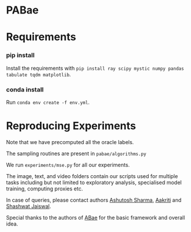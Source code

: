 # PABae

# Requirements

### pip install

Install the requirements with `pip install ray scipy mystic numpy pandas tabulate tqdm matplotlib`. 


### conda install

Run `conda env create -f env.yml`.

# Reproducing Experiments

Note that we have precomputed all the oracle labels.

The sampling routines are present in `pabae/algorithms.py`

We run `experiments/mse.py` for all our experiments.

The image, text, and video folders contain our scripts used for multiple tasks including but not limited to exploratory analysis, specialised model training, computing proxies etc.

In case of queries, please contact authors [Ashutosh Sharma](https://github.com/ashutoshuiuc), [Aakriti](https://github.com/Aakriti28) and [Shashwat Jaiswal](https://github.com/shashwatj07).

Special thanks to the authors of [ABae](https://arxiv.org/abs/2108.06313) for the basic framework and overall idea. 
